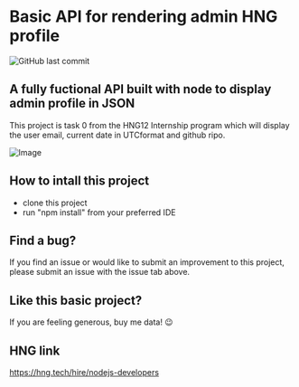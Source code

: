 # Basic API for rendering admin HNG profile
![GitHub last commit](https://img.shields.io/github/last-commit/abodiamhe/back-end-task-0)

## A fully fuctional API built with node to display admin profile in JSON

This project is task 0 from the HNG12 Internship program which will display the user email, current date in UTCformat and github ripo.

![Image](https://github.com/user-attachments/assets/74e98703-1815-4f6c-9931-5846821e741d)

## How to intall this project 
* clone this project
* run "npm install" from your preferred IDE

## Find a bug?
If you find an issue or would like to submit an improvement to this project, please submit an issue with the issue tab above.

## Like this basic project?
If you are feeling generous, buy me data! 😉


## HNG link
https://hng.tech/hire/nodejs-developers
